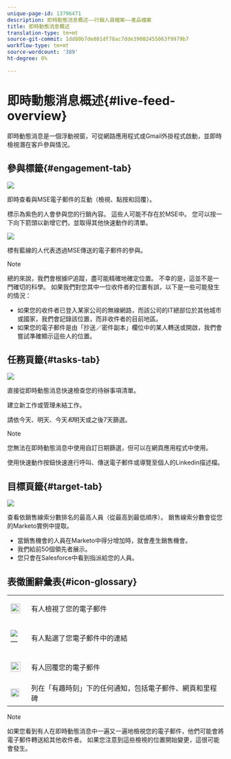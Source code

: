 ```yaml
---
unique-page-id: 13796471
description: 即時動態消息概述——行銷人員檔案——產品檔案
title: 即時動態消息概述
translation-type: tm+mt
source-git-commit: 1dd80b7de801df78ac7dde39002455063f9979b7
workflow-type: tm+mt
source-wordcount: '389'
ht-degree: 0%

---
```



# 即時動態消息概述{#live-feed-overview}

即時動態消息是一個浮動視窗，可從網路應用程式或Gmail外掛程式啟動，並即時檢視潛在客戶參與情況。

## 參與標籤{#engagement-tab}

![](assets/engagement.jpg)

即時查看與MSE電子郵件的互動（檢視、點按和回覆）。

標示為紫色的人會參與您的行銷內容。 這些人可能不存在於MSE中。 您可以按一下向下箭頭以新增它們，並取得其他快速動作的清單。

![](assets/purple.png)

標有藍線的人代表透過MSE傳送的電子郵件的參與。

>[!NOTE]
>
>總的來說，我們會根據IP追蹤，盡可能精確地確定位置。 不幸的是，這並不是一門確切的科學。 如果我們對您其中一位收件者的位置有誤，以下是一些可能發生的情況：
>
>* 如果您的收件者已登入某家公司的無線網路，而該公司的IT總部位於其他城市或國家，我們會記錄該位置，而非收件者的目前地區。
>* 如果您的電子郵件是由「抄送／密件副本」欄位中的某人轉送或開啟，我們會嘗試準確顯示這些人的位置。


## 任務頁籤{#tasks-tab}

![](assets/task.jpg)

直接從即時動態消息快速檢查您的待辦事項清單。

建立新工作或管理未結工作。

請依今天、明天、今天&#x200B;*和*&#x200B;明天或之後7天篩選。

>[!NOTE]
>
>您無法在即時動態消息中使用自訂日期篩選，但可以在網頁應用程式中使用。

使用快速動作按鈕快速進行呼叫、傳送電子郵件或導覽至個人的Linkedin描述檔。

## 目標頁籤{#target-tab}

![](assets/target.jpg)

查看依銷售線索分數排名的最高人員（從最高到最低順序）。 銷售線索分數會從您的Marketo實例中提取。

* 當銷售機會的人員在Marketo中得分增加時，就會產生銷售機會。
* 我們給前50個領先者展示。
* 您只會在Salesforce中看到指派給您的人員。

## 表徵圖辭彙表{#icon-glossary}

<table> 
 <colgroup> 
  <col> 
  <col> 
 </colgroup> 
 <tbody> 
  <tr> 
   <td> 
    <div> 
     <p><img alt="—" height="22" src="assets/viewed-icon.png" data-linked-resource-id="45417223" data-linked-resource-type="attachment" data-base-url="https://docs.marketo.com" data-linked-resource-container-id="13796471" title="—"></p> 
    </div></td> 
   <td><p>有人檢視了您的電子郵件</p></td> 
  </tr> 
  <tr> 
   <td> 
    <div> 
     <p><img alt="—" src="assets/clicked-icon.png" data-linked-resource-id="45417224" data-linked-resource-type="attachment" data-base-url="https://docs.marketo.com" data-linked-resource-container-id="13796471" title="—"></p> 
    </div></td> 
   <td><p>有人點選了您電子郵件中的連結</p></td> 
  </tr> 
  <tr> 
   <td> 
    <div> 
     <p><img alt="—" width="23" src="assets/replied-icon.png" data-linked-resource-id="45417226" data-linked-resource-type="attachment" data-base-url="https://docs.marketo.com" data-linked-resource-container-id="13796471" title="—"></p> 
    </div></td> 
   <td><p>有人回覆您的電子郵件</p></td> 
  </tr> 
  <tr> 
   <td colspan="1"> 
    <div> 
     <p><img alt="—" width="20" src="assets/im-icon.png" data-linked-resource-id="45417225" data-linked-resource-type="attachment" data-base-url="https://docs.marketo.com" data-linked-resource-container-id="13796471" title="—"></p> 
    </div></td> 
   <td colspan="1">列在「有趣時刻」下的任何通知，包括電子郵件、網頁和里程碑</td> 
  </tr> 
 </tbody> 
</table>

>[!NOTE]
>
>如果您看到有人在即時動態消息中一遍又一遍地檢視您的電子郵件，他們可能會將電子郵件轉送給其他收件者。 如果您注意到這些檢視的位置開始變更，這很可能會發生。
